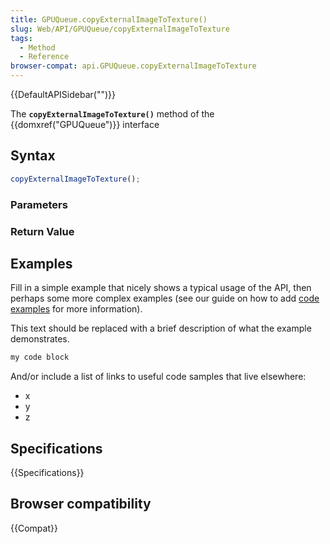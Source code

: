 ```yaml
---
title: GPUQueue.copyExternalImageToTexture()
slug: Web/API/GPUQueue/copyExternalImageToTexture
tags:
  - Method
  - Reference
browser-compat: api.GPUQueue.copyExternalImageToTexture
---
```

{{DefaultAPISidebar("")}}

The **`copyExternalImageToTexture()`** method of the {{domxref("GPUQueue")}} interface 

## Syntax

```js
copyExternalImageToTexture();
```

### Parameters



### Return Value



## Examples

Fill in a simple example that nicely shows a typical usage of the API, then perhaps some more complex examples (see our guide on how to add [code examples](/en-US/docs/MDN/Contribute/Structures/Code_examples) for more information).

This text should be replaced with a brief description of what the example demonstrates.

```js
my code block
```

And/or include a list of links to useful code samples that live elsewhere:

*   x
*   y
*   z

## Specifications

{{Specifications}}

## Browser compatibility

{{Compat}}

